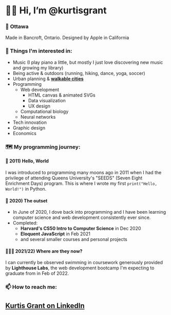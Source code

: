 # 👋🏼 Hi, I’m @kurtisgrant
### 📍 **Ottawa**
Made in Bancroft, Ontario. Designed by Apple in California
### 👀 Things I'm interested in:
- Music (I play piano a little, but mostly I just love discovering new music and growing my library)
- Being active & outdoors (running, hiking, dance, yoga, soccer)
- Urban planning & [**walkable cities**](https://www.walkscore.com/)
- Programming
  - Web development
    - HTML canvas & animated SVGs
    - Data visualization
    - UX design
  - Computational biology
  - Neural networks
- Tech innovation
- Graphic design
- Economics

### 🗺 My programming journey:
#### 🌱 2011) Hello, World
I was introduced to programming many moons ago in 2011 when I had the privilege of attending Queens University's "SEEDS" (Seven Eight Enrichment Days) program. This is where I wrote my first `print("Hello, World!")` in Python.
####  🚢 2020) The outset
- In June of 2020, I dove back into programming and I have been learning computer science and web development consistently ever since.
- Completed: 
  - **Harvard's CS50 Intro to Computer Science** in Dec 2020
  - **Eloquent JavaScript** in Feb 2021
  - and several smaller courses and personal projects
 
#### 🧑🏻‍💻 2021/22) Where are they now?
I can currently be observed swimming in coursework generously provided by **Lighthouse Labs**, the web development bootcamp I'm expecting to graduate from in Feb of 2022. 
### 📫 How to reach me:
## [Kurtis Grant on LinkedIn](https://github.com/kurtisgrant)
